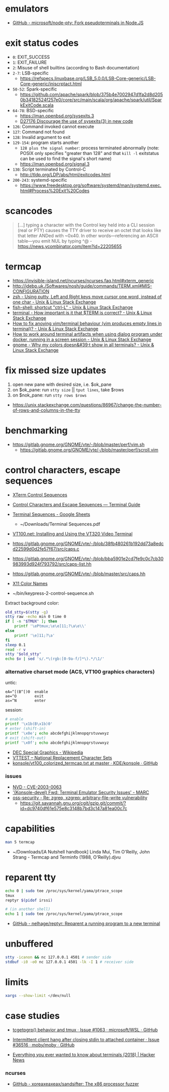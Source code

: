 # emulators

- [GitHub \- microsoft/node\-pty: Fork pseudoterminals in Node\.JS](https://github.com/microsoft/node-pty)

# exit status codes

- `0`: EXIT_SUCCESS
- `1`: EXIT_FAILURE
- `2`: Misuse of shell builtins (according to Bash documentation)
- `2-7`: LSB-specific
    - https://refspecs.linuxbase.org/LSB_5.0.0/LSB-Core-generic/LSB-Core-generic/iniscrptact.html
- `50-52`: Spark-specific
    - https://github.com/apache/spark/blob/375b4e7002947d1fa2d8d2050b34182524f257e0/core/src/main/scala/org/apache/spark/util/SparkExitCode.scala
- `64-78`: BSD-specific
    - https://man.openbsd.org/sysexits.3
    - [D27176 Discourage the use of sysexits\(3\) in new code](https://reviews.freebsd.org/D27176)
- `126`: Command invoked cannot execute
- `127`: Command not found
- `128`: Invalid argument to exit
- `129-154`: program starts another
    - `128 plus the signal number`: process terminated abnormally (note: POSIX only specifies "greater than 128" and that `kill -l` exitstatus can be used to find the signal's short name)
    - https://man.openbsd.org/signal.3
- `130`: Script terminated by Control-C
    - http://tldp.org/LDP/abs/html/exitcodes.html
- `200-243`: systemd-specific
    - https://www.freedesktop.org/software/systemd/man/systemd.exec.html#Process%20Exit%20Codes

# scancodes

> [...] typing a character with the Control key held into a CLI session (real or PTY) causes the TTY driver to receive an octet that looks like that letter ANDed with ~0x40. In other words—referencing an ASCII table—you emit NUL by typing ^@
    - https://news.ycombinator.com/item?id=22205655

# termcap

- https://invisible-island.net/ncurses/ncurses.faq.html#xterm_generic
- http://jdebp.uk./Softwares/nosh/guide/commands/TERM.xml#MIS-CONFIGURATION
- [zsh \- Using putty, Left and Right keys move cursor one word, instead of one char \- Unix &amp; Linux Stack Exchange](https://unix.stackexchange.com/a/419092/5132)
- [fish\-shell: shortcut &quot;ctrl\-L&quot; \- Unix &amp; Linux Stack Exchange](https://unix.stackexchange.com/a/446912/5132)
- [terminal \- How important is it that $TERM is correct? \- Unix &amp; Linux Stack Exchange](https://unix.stackexchange.com/a/515517/5132)
- [How to fix anoying vim/terminal behaviour \(vim produces empty lines in terminal\)? \- Unix &amp; Linux Stack Exchange](https://unix.stackexchange.com/a/427299/5132)
- [How to work around terminal artifacts when using dialog program under docker, running in a screen session \- Unix &amp; Linux Stack Exchange](https://unix.stackexchange.com/a/441899/5132)
- [gnome \- Why my colors doesn&\#39;t show in all terminals? \- Unix &amp; Linux Stack Exchange](https://unix.stackexchange.com/a/560992/5132)

# fix missed size updates

1. open new pane with desired size, i.e. $ok_pane
2. on $ok_pane: run `stty size` || `tput lines`, take $rows
3. on $nok_pane: run `stty rows $rows`

- https://unix.stackexchange.com/questions/86967/change-the-number-of-rows-and-columns-in-the-tty

# benchmarking

- https://gitlab.gnome.org/GNOME/vte/-/blob/master/perf/vim.sh
    - https://gitlab.gnome.org/GNOME/vte/-/blob/master/perf/scroll.vim

# control characters, escape sequences

- [XTerm Control Sequences](https://invisible-island.net/xterm/ctlseqs/ctlseqs.html)
- [Control Characters and Escape Sequences — Terminal Guide](https://terminalguide.namepad.de/seq/)
- [Terminal Sequences \- Google Sheets](https://docs.google.com/spreadsheets/d/19W-lXWS9jYwqCK-LwgYo31GucPPxYVld_hVEcfpNpXg/edit#gid=433919454)
    - ~/Downloads/Terminal Sequences.pdf
- [VT100\.net: Installing and Using the VT320 Video Terminal](https://www.vt100.net/docs/vt320-uu/appendixe.html)

- https://gitlab.gnome.org/GNOME/vte/-/blob/38fb480261b192dd73a8edcd22599d0d2fe57f67/src/caps.c
- https://gitlab.gnome.org/GNOME/vte/-/blob/bba5901e2cd7fe9c0c7cb30983993d924f793792/src/caps-list.hh
- https://gitlab.gnome.org/GNOME/vte/-/blob/master/src/caps.hh

- [X11 Color Names](https://www.x.org/releases/X11R7.7/doc/man/man7/X.7.xhtml#heading11)

- ~/bin/keypress-2-control-sequence.sh

Extract background color:

```bash
old_stty=$(stty -g)
stty raw -echo min 0 time 0
if [ -n "$TMUX" ]; then
    printf '\ePtmux;\e\e]11;?\a\e\\'
else
    printf '\e]11;?\a'
fi
sleep 0.1
read -r v
stty "$old_stty"
echo $v | sed 's/.*\(rgb:[0-9a-f/]*\).*/\1/'
```

### alternative charset mode (ACS, VT100 graphics characters)

untic:

```
eA=^[(B^[)0  enable
ae=^O        exit
as=^N        enter
```

session:

```sh
# enable
printf '\x1b(B\x1b)0'
# enter (shift-in)
printf '\x0e'; echo abcdefghijklmnopqrstuvwxyz
# exit (shift-out)
printf '\x0f'; echo abcdefghijklmnopqrstuvwxyz
```

- [DEC Special Graphics \- Wikipedia](https://en.wikipedia.org/wiki/DEC_Special_Graphics)
- [VTTEST &ndash; National Replacement Character Sets](https://invisible-island.net/vttest/vttest-nrcs.html)
- [konsole/vt100\_colorized\_termcap\.txt at master · KDE/konsole · GitHub](https://github.com/KDE/konsole/blob/master/doc/developer/old-documents/More/vt100_colorized_termcap.txt)

### issues

- [NVD \- CVE\-2003\-0063](https://nvd.nist.gov/vuln/detail/CVE-2003-0063)
- ['\(Konsole\-devel\) Fwd: Terminal Emulator Security Issues' \- MARC](https://marc.info/?l=konsole-devel&m=104617524910254&w=2)
- [oss\-security \- Re: zgrep, xzgrep: arbitrary\-file\-write vulnerability](https://www.openwall.com/lists/oss-security/2022/04/08/2)
    - https://git.savannah.gnu.org/cgit/gzip.git/commit/?id=dc9740df61e575e8c3148b7bd3c147a81ea00c7c

# capabilities

```bash
man 5 termcap
```

- ~/Downloads/[A Nutshell handbook] Linda Mui, Tim O'Reilly, John Strang - Termcap and Terminfo (1988, O'Reilly).djvu

# reparent tty

```bash
echo 0 | sudo tee /proc/sys/kernel/yama/ptrace_scope
tmux
reptyr $(pidof irssi)

# (in another shell)
echo 1 | sudo tee /proc/sys/kernel/yama/ptrace_scope
```

- [GitHub \- nelhage/reptyr: Reparent a running program to a new terminal](https://github.com/nelhage/reptyr)

# unbuffered

```bash
stty -icanon && nc 127.0.0.1 4501 # sender side
stdbuf -i0 -o0 nc 127.0.0.1 4501 -lk -I 1 # receiver side
```

# limits

```bash
xargs --show-limit </dev/null
```

# case studies

- [tcgetpgrp\(\) behavior and tmux · Issue \#1063 · microsoft/WSL · GitHub](https://github.com/microsoft/WSL/issues/1063)
- [Intermittent client hang after closing stdin to attached container · Issue \#36516 · moby/moby · GitHub](https://github.com/moby/moby/issues/36516)

- [Everything you ever wanted to know about terminals \(2018\) | Hacker News](https://news.ycombinator.com/item?id=24436860)

### ncurses

- [GitHub \- xoreaxeaxeax/sandsifter: The x86 processor fuzzer](https://github.com/xoreaxeaxeax/sandsifter)


